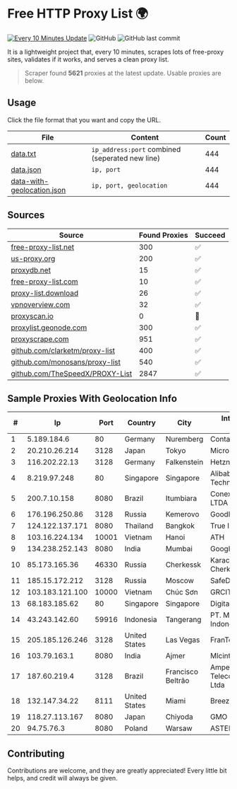 
# Free HTTP Proxy List 🌍

[![Every 10 Minutes Update](https://github.com/mertguvencli/http-proxy-list/actions/workflows/main.yml/badge.svg?branch=main)](https://github.com/mertguvencli/http-proxy-list/actions/workflows/main.yml)
![GitHub](https://img.shields.io/github/license/mertguvencli/http-proxy-list)
![GitHub last commit](https://img.shields.io/github/last-commit/mertguvencli/http-proxy-list)

It is a lightweight project that, every 10 minutes, scrapes lots of free-proxy sites, validates if it works, and serves a clean proxy list.


> Scraper found **5621** proxies at the latest update. Usable proxies are below.

## Usage

Click the file format that you want and copy the URL.


|File|Content|Count|
|----|-------|-----|
|[data.txt](https://raw.githubusercontent.com/mertguvencli/http-proxy-list/main/proxy-list/data.txt)|`ip_address:port` combined (seperated new line)|444|
|[data.json](https://raw.githubusercontent.com/mertguvencli/http-proxy-list/main/proxy-list/data.json)|`ip, port`|444|
|[data-with-geolocation.json](https://raw.githubusercontent.com/mertguvencli/http-proxy-list/main/proxy-list/data-with-geolocation.json)|`ip, port, geolocation`|444|

## Sources

|Source|Found Proxies|Succeed|
|------|-------------|-------|
|[free-proxy-list.net](https://free-proxy-list.net)|300|✅|
|[us-proxy.org](https://www.us-proxy.org)|200|✅|
|[proxydb.net](http://proxydb.net)|15|✅|
|[free-proxy-list.com](https://free-proxy-list.com/?page=&port=&type%5B%5D=http&type%5B%5D=https&up_time=0&search=Search)|10|✅|
|[proxy-list.download](https://www.proxy-list.download/HTTP)|26|✅|
|[vpnoverview.com](https://vpnoverview.com/privacy/anonymous-browsing/free-proxy-servers)|32|✅|
|[proxyscan.io](https://www.proxyscan.io)|0|🚫|
|[proxylist.geonode.com](https://proxylist.geonode.com/api/proxy-list?limit=300&page=1&sort_by=lastChecked&sort_type=desc&protocols=http,https)|300|✅|
|[proxyscrape.com](https://api.proxyscrape.com/v2/?request=displayproxies&protocol=http&timeout=10000&country=all&ssl=all&anonymity=all)|951|✅|
|[github.com/clarketm/proxy-list](https://raw.githubusercontent.com/clarketm/proxy-list/master/proxy-list-raw.txt)|400|✅|
|[github.com/monosans/proxy-list](https://raw.githubusercontent.com/monosans/proxy-list/main/proxies/http.txt)|540|✅|
|[github.com/TheSpeedX/PROXY-List](https://raw.githubusercontent.com/TheSpeedX/PROXY-List/master/http.txt)|2847|✅|


## Sample Proxies With Geolocation Info

|#|Ip|Port|Country|City|Internet Service Provider|
|-|--|----|-------|----|-------------------------|
|1|5.189.184.6|80|Germany|Nuremberg|Contabo GmbH|
|2|20.210.26.214|3128|Japan|Tokyo|Microsoft Corporation|
|3|116.202.22.13|3128|Germany|Falkenstein|Hetzner Online GmbH|
|4|8.219.97.248|80|Singapore|Singapore|Alibaba (US) Technology Co., Ltd.|
|5|200.7.10.158|8080|Brazil|Itumbiara|Conexao Telematica LTDA|
|6|176.196.250.86|3128|Russia|Kemerovo|Goodline.info|
|7|124.122.137.171|8080|Thailand|Bangkok|True Internet Co., Ltd.|
|8|103.16.224.134|10001|Vietnam|Hanoi|ATH|
|9|134.238.252.143|8080|India|Mumbai|Google LLC|
|10|85.173.165.36|46330|Russia|Cherkessk|Karachaevo-Cherkesskelektrosvyaz|
|11|185.15.172.212|3128|Russia|Moscow|SafeData LLC|
|12|103.183.121.100|10000|Vietnam|Chúc Sơn|GRCITY|
|13|68.183.185.62|80|Singapore|Singapore|DigitalOcean, LLC|
|14|43.243.142.60|59916|Indonesia|Tangerang|PT. Mora Telematika Indonesia|
|15|205.185.126.246|3128|United States|Las Vegas|FranTech Solutions|
|16|103.79.163.1|8080|India|Ajmer|Mlcinternet Pvt Ltd|
|17|187.60.219.4|3128|Brazil|Francisco Beltrão|Ampernet Telecomunicações Ltda|
|18|132.147.34.22|8111|United States|Miami|Breezeline|
|19|118.27.113.167|8080|Japan|Chiyoda|GMO Internet, Inc.|
|20|94.75.76.3|8080|Poland|Warsaw|ASTER Sp. z o.o|



## Contributing

Contributions are welcome, and they are greatly appreciated! Every
little bit helps, and credit will always be given.

